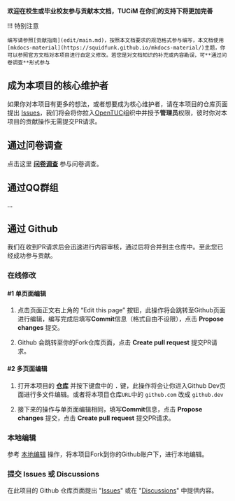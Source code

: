 **欢迎在校生或毕业校友参与贡献本文档，TUCiM 在你们的支持下将更加完善**

!!!	特别注意

	编写请参照[贡献指南](edit/main.md)，按照本文档要求的规范格式参与编写，本文档使用[mkdocs-material](https://squidfunk.github.io/mkdocs-material/)主题，你可以参照官方文档对本项目进行自定义修改。若您是对文档知识的补充或内容勘误，可**通过问卷调查**形式参与

## 成为本项目的核心维护者

如果你对本项目有更多的想法，或者想要成为核心维护者，请在本项目的仓库页面提出 [Issues](https://github.com/OpenTUC/TUCiM/issues)，我们将会将你拉入[OpenTUC](https://github.com/OpenTUC)组织中并授予**管理员**权限，彼时你对本项目的贡献操作无需提交PR请求。


## 通过问卷调查

点击这里 [**问卷调查**](https://www.wenjuan.com/s/UZBZJvmsjpz/) 参与问卷调查。

## 通过QQ群组

...

## 通过 Github 

我们在收到PR请求后会迅速进行内容审核，通过后将合并到主仓库中。至此您已经成功参与贡献。 

### 在线修改
#### #1 单页面编辑
1. 点击页面正文右上角的 “Edit this page” 按钮，此操作将会跳转至Github页面进行编辑，编写完成后填写**Commit**信息（格式自由不设限），点击 **Propose changes** 提交。

2. Github 会跳转至你的Fork仓库页面，点击 **Create pull request** 提交PR请求。


#### #2 多页面编辑
1. 打开本项目的 [**仓库**]() 并按下键盘中的 <kbd>.</kbd> 键，此操作将会让你进入Github Dev页面进行多文件编辑。或者将本项目仓库`URL`中的 `github.com` 改成 `github.dev`
 
2. 接下来的操作与单页面编辑相同，填写**Commit**信息，点击 **Propose changes** 提交，点击 **Create pull request** 提交PR请求。

### 本地编辑

参考 [本地编辑](edit/local.md) 操作，将本项目Fork到你的Github账户下，进行本地编辑。

### 提交 Issues 或 Discussions
在此项目的 Github 仓库页面提出 "[Issues](https://github.com/teriyakisushi/tucim/issues)" 或在 "[Discussions](https://github.com/teriyakisushi/tucim/discussions)" 中提供内容。

